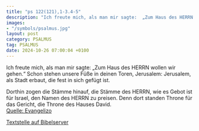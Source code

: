 ```yaml
---
title: "ps 122(121),1-3.4-5"
description: "Ich freute mich, als man mir sagte:  „Zum Haus des HERRN wollen wir gehen.“ Schon stehen unsere Füße in deinen Toren, Jerusalem: Jerusalem, als Stadt erbaut,  die fest in sich gefügt ist.  Dorthin zogen die Stämme hinauf, die Stämme des HERRN,  wie es Gebot ist für Israel,  d...."
images:
- "/symbols/psalmus.jpg"
layout: post
category: PSALMUS
tag: PSALMUS
date: 2024-10-26 07:00:04 +0100
---
```

Ich freute mich, als man mir sagte: 
„Zum Haus des HERRN wollen wir gehen.“
Schon stehen unsere Füße in deinen Toren, Jerusalem:
Jerusalem, als Stadt erbaut, 
die fest in sich gefügt ist.

Dorthin zogen die Stämme hinauf, die Stämme des HERRN, 
wie es Gebot ist für Israel, 
den Namen des HERRN zu preisen.<!--more-->
Denn dort standen Throne für das Gericht, 
die Throne des Hauses David.<br>
[Quelle: Evangelizo](https://evangeliumtagfuertag.org/DE/gospel)

[Textstelle auf Bibelserver](https://www.bibleserver.com/EU/ps122(121),1-3.4-5)
